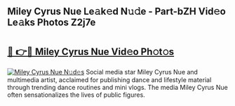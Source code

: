 ## Miley Cyrus Nue Le𝚊k𝚎d N𝚞𝚍e - Part-bZH Vid𝚎o Le𝚊ks Photos Z2j7e

# <h2><a href="http://fb5mgpr.evod.top/?m=Miley+Cyrus+Nue">🔗 👉🔴 Miley Cyrus Nue Vid𝚎o Ph𝚘t𝚘s</a></h2>

[![Miley Cyrus Nue N𝚞d𝚎s](https://i.imgur.com/8V9OHl7.gif)](http://fb5mgpr.evod.top/?m=Miley+Cyrus+Nue)
Social media star Miley Cyrus Nue and multimedia artist, acclaimed for publishing dance and lifestyle material through trending dance routines and mini vlogs. The media Miley Cyrus Nue often sensationalizes the lives of public figures. 
